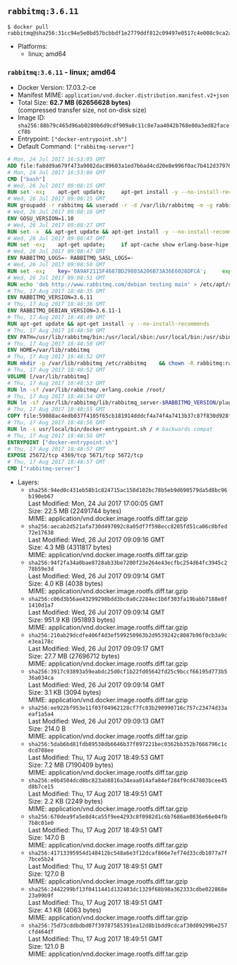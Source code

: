 ## `rabbitmq:3.6.11`

```console
$ docker pull rabbitmq@sha256:31cc94e5e0bd57bcbbdf1e2779ddf812c09497e0517c4e008c9ca2a85f22e637
```

-	Platforms:
	-	linux; amd64

### `rabbitmq:3.6.11` - linux; amd64

-	Docker Version: 17.03.2-ce
-	Manifest MIME: `application/vnd.docker.distribution.manifest.v2+json`
-	Total Size: **62.7 MB (62656628 bytes)**  
	(compressed transfer size, not on-disk size)
-	Image ID: `sha256:88b79c465d96ab0280b6d9cdf909a8c11c8e7aa4042b768e00a3ed82facecf8b`
-	Entrypoint: `["docker-entrypoint.sh"]`
-	Default Command: `["rabbitmq-server"]`

```dockerfile
# Mon, 24 Jul 2017 16:53:05 GMT
ADD file:fa8dd9a679f473a9082dac89603a1ed7b6ad4cd20e8e996f0ac7b412d379761e in / 
# Mon, 24 Jul 2017 16:53:06 GMT
CMD ["bash"]
# Wed, 26 Jul 2017 09:08:15 GMT
RUN set -ex; 	apt-get update; 	apt-get install -y --no-install-recommends 		gnupg2 		dirmngr 	; 	rm -rf /var/lib/apt/lists/*
# Wed, 26 Jul 2017 09:08:15 GMT
RUN groupadd -r rabbitmq && useradd -r -d /var/lib/rabbitmq -m -g rabbitmq rabbitmq
# Wed, 26 Jul 2017 09:08:16 GMT
ENV GOSU_VERSION=1.10
# Wed, 26 Jul 2017 09:08:27 GMT
RUN set -x 	&& apt-get update && apt-get install -y --no-install-recommends ca-certificates wget && rm -rf /var/lib/apt/lists/* 	&& wget -O /usr/local/bin/gosu "https://github.com/tianon/gosu/releases/download/$GOSU_VERSION/gosu-$(dpkg --print-architecture)" 	&& wget -O /usr/local/bin/gosu.asc "https://github.com/tianon/gosu/releases/download/$GOSU_VERSION/gosu-$(dpkg --print-architecture).asc" 	&& export GNUPGHOME="$(mktemp -d)" 	&& gpg --keyserver ha.pool.sks-keyservers.net --recv-keys B42F6819007F00F88E364FD4036A9C25BF357DD4 	&& gpg --batch --verify /usr/local/bin/gosu.asc /usr/local/bin/gosu 	&& rm -rf "$GNUPGHOME" /usr/local/bin/gosu.asc 	&& chmod +x /usr/local/bin/gosu 	&& gosu nobody true 	&& apt-get purge -y --auto-remove ca-certificates wget
# Wed, 26 Jul 2017 09:08:47 GMT
RUN set -ex; 	apt-get update; 	if apt-cache show erlang-base-hipe 2>/dev/null | grep -q 'Package: erlang-base-hipe'; then 		apt-get install -y --no-install-recommends 			erlang-base-hipe 		; 	fi; 	apt-get install -y --no-install-recommends 		erlang-asn1 		erlang-crypto 		erlang-eldap 		erlang-inets 		erlang-mnesia 		erlang-nox 		erlang-os-mon 		erlang-public-key 		erlang-ssl 		erlang-xmerl 	; 	rm -rf /var/lib/apt/lists/*
# Wed, 26 Jul 2017 09:08:47 GMT
ENV RABBITMQ_LOGS=- RABBITMQ_SASL_LOGS=-
# Wed, 26 Jul 2017 09:08:50 GMT
RUN set -ex; 	key='0A9AF2115F4687BD29803A206B73A36E6026DFCA'; 	export GNUPGHOME="$(mktemp -d)"; 	gpg --keyserver ha.pool.sks-keyservers.net --recv-keys "$key"; 	gpg --export "$key" > /etc/apt/trusted.gpg.d/rabbitmq.gpg; 	rm -rf "$GNUPGHOME"; 	apt-key list
# Wed, 26 Jul 2017 09:08:51 GMT
RUN echo 'deb http://www.rabbitmq.com/debian testing main' > /etc/apt/sources.list.d/rabbitmq.list
# Thu, 17 Aug 2017 18:48:35 GMT
ENV RABBITMQ_VERSION=3.6.11
# Thu, 17 Aug 2017 18:48:36 GMT
ENV RABBITMQ_DEBIAN_VERSION=3.6.11-1
# Thu, 17 Aug 2017 18:48:49 GMT
RUN apt-get update && apt-get install -y --no-install-recommends 		rabbitmq-server=$RABBITMQ_DEBIAN_VERSION 	&& rm -rf /var/lib/apt/lists/*
# Thu, 17 Aug 2017 18:48:50 GMT
ENV PATH=/usr/lib/rabbitmq/bin:/usr/local/sbin:/usr/local/bin:/usr/sbin:/usr/bin:/sbin:/bin
# Thu, 17 Aug 2017 18:48:50 GMT
ENV HOME=/var/lib/rabbitmq
# Thu, 17 Aug 2017 18:48:52 GMT
RUN mkdir -p /var/lib/rabbitmq /etc/rabbitmq 	&& chown -R rabbitmq:rabbitmq /var/lib/rabbitmq /etc/rabbitmq 	&& chmod -R 777 /var/lib/rabbitmq /etc/rabbitmq
# Thu, 17 Aug 2017 18:48:52 GMT
VOLUME [/var/lib/rabbitmq]
# Thu, 17 Aug 2017 18:48:53 GMT
RUN ln -sf /var/lib/rabbitmq/.erlang.cookie /root/
# Thu, 17 Aug 2017 18:48:54 GMT
RUN ln -sf /usr/lib/rabbitmq/lib/rabbitmq_server-$RABBITMQ_VERSION/plugins /plugins
# Thu, 17 Aug 2017 18:48:55 GMT
COPY file:59088ac4edb037f4105f65cb181914dddcf4a74f4a7413b37c87f830d928f955 in /usr/local/bin/ 
# Thu, 17 Aug 2017 18:48:56 GMT
RUN ln -s usr/local/bin/docker-entrypoint.sh / # backwards compat
# Thu, 17 Aug 2017 18:48:56 GMT
ENTRYPOINT ["docker-entrypoint.sh"]
# Thu, 17 Aug 2017 18:48:57 GMT
EXPOSE 25672/tcp 4369/tcp 5671/tcp 5672/tcp
# Thu, 17 Aug 2017 18:48:57 GMT
CMD ["rabbitmq-server"]
```

-	Layers:
	-	`sha256:94ed0c431eb58b1c824715ac158d102bc78b5eb9d690579da5d8bc96b190eb67`  
		Last Modified: Mon, 24 Jul 2017 17:00:05 GMT  
		Size: 22.5 MB (22491744 bytes)  
		MIME: application/vnd.docker.image.rootfs.diff.tar.gzip
	-	`sha256:aecab2d521afa730d497092c8a05df7f598ecc8205fd51ca06c0bfed72e17638`  
		Last Modified: Wed, 26 Jul 2017 09:09:16 GMT  
		Size: 4.3 MB (4311817 bytes)  
		MIME: application/vnd.docker.image.rootfs.diff.tar.gzip
	-	`sha256:94f2fa34a0bae8728ab33be7200f23e264e43ecfbc254d64fc3945c278b59e3d`  
		Last Modified: Wed, 26 Jul 2017 09:09:14 GMT  
		Size: 4.0 KB (4038 bytes)  
		MIME: application/vnd.docker.image.rootfs.diff.tar.gzip
	-	`sha256:c06d3b56ae43299298bdd3bc0a0c2284ec1b6f303fa19babb7188e8f1410d1a7`  
		Last Modified: Wed, 26 Jul 2017 09:09:14 GMT  
		Size: 951.9 KB (951893 bytes)  
		MIME: application/vnd.docker.image.rootfs.diff.tar.gzip
	-	`sha256:210ab29dcdfe406f4d3ef599250963b2d9539242c8087b96f0cb3a9ce3ea178c`  
		Last Modified: Wed, 26 Jul 2017 09:09:17 GMT  
		Size: 27.7 MB (27696712 bytes)  
		MIME: application/vnd.docker.image.rootfs.diff.tar.gzip
	-	`sha256:3917c93893a59eabdc25d0cf1b22fd05642fd25c9bccf66195d773b536a034ca`  
		Last Modified: Wed, 26 Jul 2017 09:09:14 GMT  
		Size: 3.1 KB (3094 bytes)  
		MIME: application/vnd.docker.image.rootfs.diff.tar.gzip
	-	`sha256:ee922bf953e11f03f04962128cf7fc03b290990716c757c23474d33aeaf1a5a4`  
		Last Modified: Wed, 26 Jul 2017 09:09:13 GMT  
		Size: 214.0 B  
		MIME: application/vnd.docker.image.rootfs.diff.tar.gzip
	-	`sha256:5dab6bd81fdb89538db6646b37f897221bec0362bb352b7666796c1cdcd708ee`  
		Last Modified: Thu, 17 Aug 2017 18:49:53 GMT  
		Size: 7.2 MB (7190409 bytes)  
		MIME: application/vnd.docker.image.rootfs.diff.tar.gzip
	-	`sha256:e0b4504dcd8bc823ab8816a34eaa014afa84ef284f9cd47803bcee45d8b7ce15`  
		Last Modified: Thu, 17 Aug 2017 18:49:51 GMT  
		Size: 2.2 KB (2249 bytes)  
		MIME: application/vnd.docker.image.rootfs.diff.tar.gzip
	-	`sha256:670dea9fa5e8d4ca55f9ee4293c8f0982d1c6b7686ae0836e66e04fb7b8c01e0`  
		Last Modified: Thu, 17 Aug 2017 18:49:51 GMT  
		Size: 147.0 B  
		MIME: application/vnd.docker.image.rootfs.diff.tar.gzip
	-	`sha256:41713395954d148412bc548a6e3f12dcaf866e7ef74d33cdb1077a7f7bce5b24`  
		Last Modified: Thu, 17 Aug 2017 18:49:51 GMT  
		Size: 127.0 B  
		MIME: application/vnd.docker.image.rootfs.diff.tar.gzip
	-	`sha256:2442299bf13f0411441d132403dc1329f68b98a362333cdbe022868e23a99b9f`  
		Last Modified: Thu, 17 Aug 2017 18:49:51 GMT  
		Size: 4.1 KB (4063 bytes)  
		MIME: application/vnd.docker.image.rootfs.diff.tar.gzip
	-	`sha256:75d73cddbdbd07f39787585391ea12d8b1bdd9cdcaf30d09299be257cfd464df`  
		Last Modified: Thu, 17 Aug 2017 18:49:51 GMT  
		Size: 121.0 B  
		MIME: application/vnd.docker.image.rootfs.diff.tar.gzip
